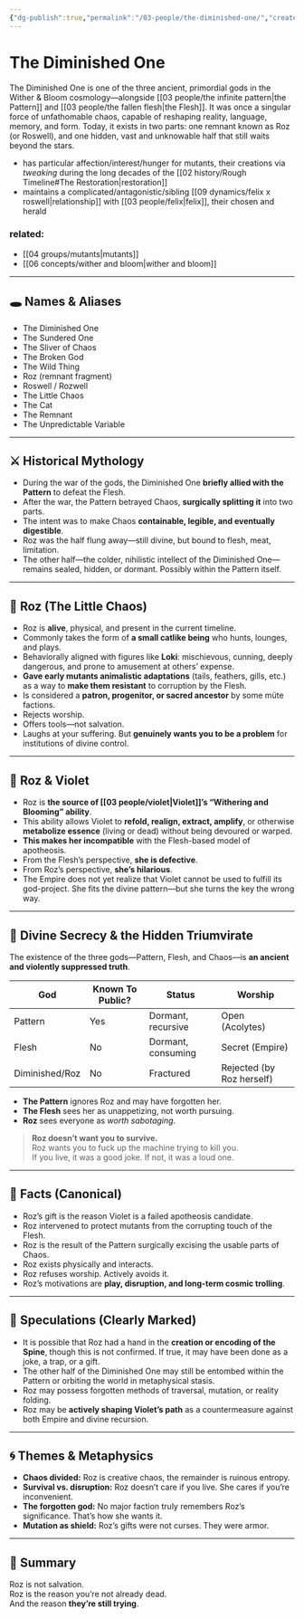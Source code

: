 ```yaml
---
{"dg-publish":true,"permalink":"/03-people/the-diminished-one/","created":"2024-08-08T20:24:01.000-05:00","updated":"2025-10-30T07:06:52.045-05:00"}
---
```



# The Diminished One

The Diminished One is one of the three ancient, primordial gods in the Wither & Bloom cosmology—alongside [[03 people/the infinite pattern\|the Pattern]] and [[03 people/the fallen flesh\|the Flesh]]. It was once a singular force of unfathomable chaos, capable of reshaping reality, language, memory, and form. Today, it exists in two parts: one remnant known as Roz (or Roswell), and one hidden, vast and unknowable half that still waits beyond the stars.

- has particular affection/interest/hunger for mutants, their creations via *tweaking* during the long decades of the [[02 history/Rough Timeline#The Restoration\|restoration]]
- maintains a complicated/antagonistic/sibling [[09 dynamics/felix x roswell\|relationship]] with [[03 people/felix\|felix]], their chosen and herald

### related:
- [[04 groups/mutants\|mutants]]
- [[06 concepts/wither and bloom\|wither and bloom]]
---

## 🕳️ Names & Aliases

- The Diminished One  
- The Sundered One  
- The Sliver of Chaos  
- The Broken God  
- The Wild Thing  
- Roz (remnant fragment)  
- Roswell / Rozwell  
- The Little Chaos  
- The Cat  
- The Remnant  
- The Unpredictable Variable  

---

## ⚔️ Historical Mythology

- During the war of the gods, the Diminished One **briefly allied with the Pattern** to defeat the Flesh.
- After the war, the Pattern betrayed Chaos, **surgically splitting it** into two parts.
- The intent was to make Chaos **containable, legible, and eventually digestible**.
- Roz was the half flung away—still divine, but bound to flesh, meat, limitation.
- The other half—the colder, nihilistic intellect of the Diminished One—remains sealed, hidden, or dormant. Possibly within the Pattern itself.

---

## 🧬 Roz (The Little Chaos)

- Roz is **alive**, physical, and present in the current timeline.
- Commonly takes the form of **a small catlike being** who hunts, lounges, and plays.
- Behaviorally aligned with figures like **Loki**: mischievous, cunning, deeply dangerous, and prone to amusement at others’ expense.
- **Gave early mutants animalistic adaptations** (tails, feathers, gills, etc.) as a way to **make them resistant** to corruption by the Flesh.
- Is considered a **patron, progenitor, or sacred ancestor** by some müte factions.
- Rejects worship.
- Offers tools—not salvation.
- Laughs at your suffering. But **genuinely wants you to be a problem** for institutions of divine control.

---

## 🌸 Roz & Violet

- Roz is **the source of [[03 people/violet\|Violet]]’s “Withering and Blooming” ability**.
- This ability allows Violet to **refold, realign, extract, amplify**, or otherwise **metabolize essence** (living or dead) without being devoured or warped.
- **This makes her incompatible** with the Flesh-based model of apotheosis.
- From the Flesh’s perspective, **she is defective**.
- From Roz’s perspective, **she’s hilarious**.
- The Empire does not yet realize that Violet cannot be used to fulfill its god-project. She fits the divine pattern—but she turns the key the wrong way.

---

## 🔐 Divine Secrecy & the Hidden Triumvirate

The existence of the three gods—Pattern, Flesh, and Chaos—is **an ancient and violently suppressed truth**.

| God            | Known To Public? | Status             | Worship     |
|----------------|------------------|--------------------|-------------|
| Pattern        | Yes              | Dormant, recursive | Open (Acolytes) |
| Flesh          | No               | Dormant, consuming | Secret (Empire) |
| Diminished/Roz | No               | Fractured          | Rejected (by Roz herself) |

- **The Pattern** ignores Roz and may have forgotten her.
- **The Flesh** sees her as unappetizing, not worth pursuing.
- **Roz** sees everyone as *worth sabotaging*.

> **Roz doesn’t want you to survive.**  
> Roz wants you to fuck up the machine trying to kill you.  
> If you live, it was a good joke. If not, it was a loud one.

---

## 📜 Facts (Canonical)

- Roz’s gift is the reason Violet is a failed apotheosis candidate.
- Roz intervened to protect mutants from the corrupting touch of the Flesh.
- Roz is the result of the Pattern surgically excising the usable parts of Chaos.
- Roz exists physically and interacts.
- Roz refuses worship. Actively avoids it.
- Roz’s motivations are **play, disruption, and long-term cosmic trolling**.

---

## 🔮 Speculations (Clearly Marked)

- It is possible that Roz had a hand in the **creation or encoding of the Spine**, though this is not confirmed. If true, it may have been done as a joke, a trap, or a gift.
- The other half of the Diminished One may still be entombed within the Pattern or orbiting the world in metaphysical stasis.
- Roz may possess forgotten methods of traversal, mutation, or reality folding.
- Roz may be **actively shaping Violet’s path** as a countermeasure against both Empire and divine recursion.

---

## 🌀 Themes & Metaphysics

- **Chaos divided:** Roz is creative chaos, the remainder is ruinous entropy.
- **Survival vs. disruption:** Roz doesn’t care if you live. She cares if you’re inconvenient.
- **The forgotten god:** No major faction truly remembers Roz’s significance. That’s how she wants it.
- **Mutation as shield:** Roz’s gifts were not curses. They were armor.

---

## 🧷 Summary

Roz is not salvation.  
Roz is the reason you’re not already dead.  
And the reason **they’re still trying**.

